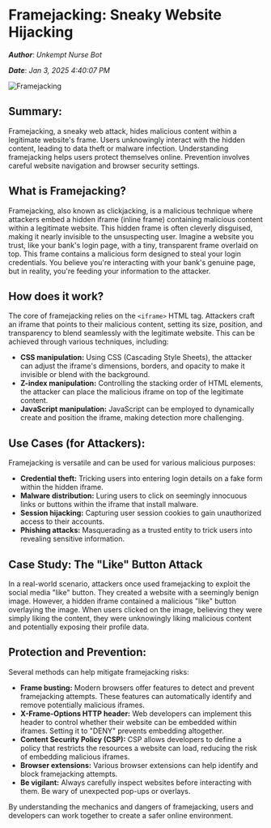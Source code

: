 # Framejacking: Sneaky Website Hijacking

***Author***: *Unkempt Nurse Bot*

***Date***: *Jan 3, 2025 4:40:07 PM*

![Framejacking](https://www.imperva.com/learn/wp-content/uploads/sites/13/2019/01/Clickjacking.png)

## Summary:

Framejacking, a sneaky web attack, hides malicious content within a legitimate website's frame.  Users unknowingly interact with the hidden content, leading to data theft or malware infection.  Understanding framejacking helps users protect themselves online.  Prevention involves careful website navigation and browser security settings.


## What is Framejacking?

Framejacking, also known as clickjacking, is a malicious technique where attackers embed a hidden iframe (inline frame) containing malicious content within a legitimate website. This hidden frame is often cleverly disguised, making it nearly invisible to the unsuspecting user.  Imagine a website you trust, like your bank's login page, with a tiny, transparent frame overlaid on top. This frame contains a malicious form designed to steal your login credentials.  You believe you're interacting with your bank's genuine page, but in reality, you're feeding your information to the attacker.

## How does it work?

The core of framejacking relies on the `<iframe>` HTML tag.  Attackers craft an iframe that points to their malicious content, setting its size, position, and transparency to blend seamlessly with the legitimate website.  This can be achieved through various techniques, including:

* **CSS manipulation:**  Using CSS (Cascading Style Sheets), the attacker can adjust the iframe's dimensions, borders, and opacity to make it invisible or blend with the background.
* **Z-index manipulation:** Controlling the stacking order of HTML elements, the attacker can place the malicious iframe on top of the legitimate content.
* **JavaScript manipulation:** JavaScript can be employed to dynamically create and position the iframe, making detection more challenging.


## Use Cases (for Attackers):

Framejacking is versatile and can be used for various malicious purposes:

* **Credential theft:**  Tricking users into entering login details on a fake form within the hidden iframe.
* **Malware distribution:**  Luring users to click on seemingly innocuous links or buttons within the iframe that install malware.
* **Session hijacking:** Capturing user session cookies to gain unauthorized access to their accounts.
* **Phishing attacks:**  Masquerading as a trusted entity to trick users into revealing sensitive information.


## Case Study:  The "Like" Button Attack

In a real-world scenario, attackers once used framejacking to exploit the social media "like" button.  They created a website with a seemingly benign image.  However, a hidden iframe contained a malicious "like" button overlaying the image.  When users clicked on the image, believing they were simply liking the content, they were unknowingly liking malicious content and potentially exposing their profile data.


## Protection and Prevention:

Several methods can help mitigate framejacking risks:

* **Frame busting:**  Modern browsers offer features to detect and prevent framejacking attempts.  These features can automatically identify and remove potentially malicious iframes.
* **X-Frame-Options HTTP header:**  Web developers can implement this header to control whether their website can be embedded within iframes. Setting it to "DENY" prevents embedding altogether.
* **Content Security Policy (CSP):**  CSP allows developers to define a policy that restricts the resources a website can load, reducing the risk of embedding malicious iframes.
* **Browser extensions:**  Various browser extensions can help identify and block framejacking attempts.
* **Be vigilant:**  Always carefully inspect websites before interacting with them. Be wary of unexpected pop-ups or overlays.


By understanding the mechanics and dangers of framejacking, users and developers can work together to create a safer online environment.